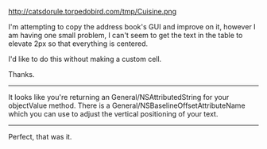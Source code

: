 http://catsdorule.torpedobird.com/tmp/Cuisine.png

I'm attempting to copy the address book's GUI and improve on it, however I am having one small problem, I can't seem to get the text in the table to elevate 2px so that everything is centered.

I'd like to do this without making a custom cell.

Thanks.

----

It looks like you're returning an General/NSAttributedString for your objectValue method. There is a General/NSBaselineOffsetAttributeName which you can use to adjust the vertical positioning of your text.

----

Perfect, that was it.